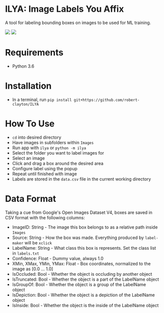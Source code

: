 # ILYA: Image Labels You Affix 

A tool for labeling bounding boxes on images to be used for ML training.

[![](https://badgen.net/github/license/robert-clayton/ILYA)](https://github.com/robert-clayton/ILYA/master/LICENSE.txt) [![](https://badgen.net/github/last-commit/robert-clayton/ILYA)](https://github.com/robert-clayton/ILYA/commits/master)

# Requirements

- Python 3.6

# Installation

- In a terminal, run `pip install git+https://github.com/robert-clayton/ILYA`

# How To Use

- `cd` into desired directory
- Have images in subfolders within `Images`
- Run app with `ilya` or `python -m ilya`
- Select the folder you want to label images for
- Select an image
- Click and drag a box around the desired area
- Configure label using the popup
- Repeat until finished with image
- Labels are stored in the `data.csv` file in the current working directory


# Data Format
Taking a cue from Google's Open Images Dataset V4, boxes are saved in CSV format with the following columns:

- ImageID: String - The image this box belongs to as a relative path inside `Images`
- Source: String - How the box was made. Everything produced by `label-maker` will be `xclick`
- LabelName: String - What class this box is represents. Set the class list in `labels.txt`
- Confidence: Float - Dummy value, always 1.0
- XMin, XMax, YMin, YMax: Float - Box coordinates, normalized to the image as [0.0 ... 1.0]
- IsOccluded: Bool - Whether the object is occluding by another object
- IsTruncated: Bool - Whether the object is a part of the LabelName object
- IsGroupOf: Bool - Whether the object is a group of the LabelName object
- IsDepiction: Bool - Whether the object is a depiction of the LabelName object
- IsInside: Bool - Whether the object is the inside of the LabelName object
